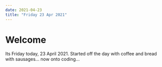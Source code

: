 ```yaml
---
date: 2021-04-23
title: "Friday 23 Apr 2021"
---
```


# Welcome
Its Friday today, 23 April 2021.
Started off the day with coffee and bread with sausages... now onto coding...
